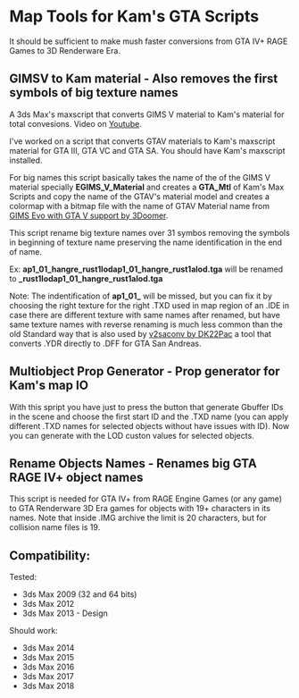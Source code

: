 

# Map Tools for Kam's GTA Scripts

It should be sufficient to make mush faster conversions from GTA IV+ RAGE Games to 3D Renderware Era.

## GIMSV to Kam material - Also removes the first symbols of big texture names

A 3ds Max's maxscript that converts GIMS V material to Kam's material for total convesions. Video on [Youtube](https://www.youtube.com/watch?v=nLBnJgdZql8).

I've worked on a script that converts GTAV materials to Kam's maxscript material for GTA III, GTA VC and GTA SA. You should have Kam's maxscript installed.

For big names this script basically takes the name of the of the GIMS V material specially **EGIMS_V_Material** and creates a **GTA_Mtl** of Kam's Max Scripts and copy the name of the GTAV's material model and creates a colormap with a bitmap file with the name of GTAV Material name from [GIMS Evo with GTA V support by 3Doomer](https://gta5-mods.com/tools/gims-evo-with-gta-v-support).

This script rename big texture names over 31 symbos removing the symbols in beginning of texture name preserving the name identification in the end of name.

Ex: **ap1_01_hangre_rust1lodap1_01_hangre_rust1alod.tga** will be renamed to **_rust1lodap1_01_hangre_rust1alod.tga**

Note: The indentification of **ap1_01_** will be missed, but you can fix it by choosing the right texture for the right .TXD used in map region of an .IDE in case there are different texture with same names after renamed, but have same texture names with reverse renaming is much less common than the old Standard way that is also used by [v2saconv by DK22Pac](https://github.com/DK22Pac/v2saconv) a tool that converts .YDR directly to .DFF for GTA San Andreas.

## Multiobject Prop Generator - Prop generator for Kam's map IO

With this spript you have just to press the button that generate Gbuffer IDs in the scene and choose the first start ID and the .TXD name (you can apply different .TXD names for selected objects without have issues with ID).
Now you can generate with the LOD custon values for selected objects.

## Rename Objects Names - Renames big GTA RAGE IV+ object names

This script is needed for GTA IV+ from RAGE Engine Games (or any game) to GTA Renderware 3D Era games for objects with 19+ characters in its names. Note that inside .IMG archive the limit is 20 characters, but for collision name files is 19.

## Compatibility:

Tested:

* 3ds Max 2009 (32 and 64 bits)
* 3ds Max 2012
* 3ds Max 2013 - Design

Should work:

* 3ds Max 2014
* 3ds Max 2015
* 3ds Max 2016
* 3ds Max 2017
* 3ds Max 2018
